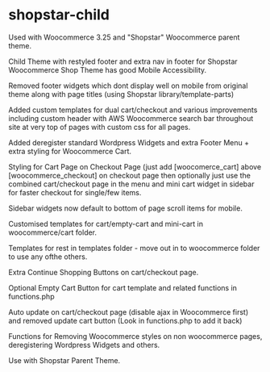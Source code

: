 # shopstar-child
Used with Woocommerce 3.25 and "Shopstar" Woocommerce parent theme.

Child Theme with restyled footer and extra nav in footer for Shopstar Woocommerce Shop Theme has good Mobile Accessibility.

Removed footer widgets which dont display well on mobile from original theme along with page titles (using Shopstar library/template-parts)

Added custom templates for dual cart/checkout and various improvements including custom header with AWS Woocommerce search bar throughout site at very top of pages with custom css for all pages.

Added deregister standard Wordpress Widgets and extra Footer Menu + extra styling for Woocommerce Cart.

Styling for Cart Page on Checkout Page (just add [woocomerce_cart] above [woocommerce_checkout] on checkout page then optionally just use the combined cart/checkout page in the menu and mini cart widget in sidebar for faster checkout for single/few items.

Sidebar widgets now default to bottom of page scroll items for mobile.

Customised templates for cart/empty-cart and mini-cart in woocommerce/cart folder.

Templates for rest in templates folder - move out in to woocommerce folder to use any ofthe others.

Extra Continue Shopping Buttons on cart/checkout page.

Optional Empty Cart Button for cart template and related functions in functions.php

Auto update on cart/checkout page (disable ajax in Woocommerce first) and removed update cart button (Look in functions.php to add it back)

Functions for Removing Woocommerce styles on non woocommerce pages, deregistering Wordpress Widgets and others.

Use with Shopstar Parent Theme.

